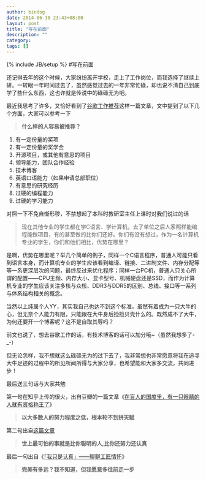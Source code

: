 ```yaml
---
author: bindog
date: 2014-06-30 23:43+08:00
layout: post
title: "写在前面"
description: ""
category: 
tags: []
---
```

{% include JB/setup %}
#写在前面

还记得去年的这个时候，大家纷纷离开学校，走上了工作岗位，而我选择了继续上研。一转眼一年时间过去了，虽然感觉过去的一年非常忙碌，却也说不清自己到底学了些什么东西，这也许就是传说中的碌碌无为吧。

最近我思考了许多，又恰好看到了[谷歌工作推荐](http://diaorui.net/archives/770)这样一篇文章，文中提到了以下几个方面，大家可以参考一下
>**什么样的人容易被推荐？**
1. 有一定份量的奖项
2. 有一定份量的奖学金
3. 开源项目，或其他有意思的项目
4. 领导能力，团队合作经验
5. 技术博客
6. 英语口语能力（如果申请总部职位）
7. 有意思的研究经历
8. 过硬的编程能力
9. 过硬的学习能力

对照一下不免自惭形秽，不禁想起了本科时教研室主任上课时对我们说过的话
>现在其他专业的学生都在学C语言、学计算机，去了单位之后人家照样能编程能做项目，有的甚至做的比你们还好。你们有没有想过，作为一名计算机专业的学生，你们和他们相比，优势在哪里？

是啊，优势在哪里呢？举几个简单的例子，同样一个C语言程序，普通人可能只看到语言本身，而计算机专业的学生应该看到编译、链接、二进制文件、内存分配等等一系更深层次的问题，最终反过来优化程序；同样一台PC机，普通人只关心所谓的配置——CPU主频、内存大小、显卡型号、机械硬盘还是SSD，而作为计算机专业的学生应该关注多核与众核、DDR3与DDR5的区别、总线、接口等一系列与体系结构相关的概念。

当然以上纯属个人YY，其实我自己也达不到这个标准。虽然有着成为一只大牛的心，但无奈个人能力有限，只能跟在大牛身后捡捡贝壳什么的。既然成不了大牛，为何还要开一个博客呢？这不是自取其辱吗？

前文也说了，想去谷歌工作的话，有技术博客的话可以加分哦~（虽然我想多了-_-）

但无论怎样，我不想就这么碌碌无为的过下去了，我非常想也非常愿意将我在追寻大牛足迹的过程中的所见所闻所得与大家分享，也希望能和大家多交流，共同进步！

最后送三句话与大家共勉

第一句在知乎上传的很火，出自豆瓣的一篇文章《[在盲人的国度里，有一只眼睛的人就有资格称王了](http://www.douban.com/note/308965385/)》
>**以大多数人的努力程度之低，根本轮不到拼天赋**

第二句出自[这篇文章](http://www.lz13.cn/qingchunlizhi/20079.html)
>**世上最可怕的事就是比你聪明的人,比你还努力还认真**

最后一句出自《[「我只是认真」——聊聊工匠情怀](http://blog.hesey.net/2014/05/im-just-conscientious-talking-about-feelings-of-artisans.html)》
>**完美有多远？我不知道，但我愿意多往前走一步**